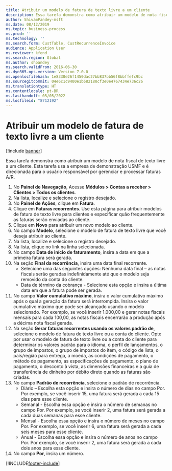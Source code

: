 ```yaml
---
title: Atribuir um modelo de fatura de texto livre a um cliente
description: Essa tarefa demonstra como atribuir um modelo de nota fiscal de texto livre a um cliente.
author: ShivamPandey-msft
ms.date: 08/12/2019
ms.topic: business-process
ms.prod: ''
ms.technology: ''
ms.search.form: CustTable, CustRecurrenceInvoice
audience: Application User
ms.reviewer: kfend
ms.search.region: Global
ms.author: shpandey
ms.search.validFrom: 2016-06-30
ms.dyn365.ops.version: Version 7.0.0
ms.openlocfilehash: 1e8330e26f1450dac27bb837bb56f8bbffefc9bc
ms.sourcegitcommit: 04e6c1c9400e1b582180cf3e0e4767434e736c26
ms.translationtype: HT
ms.contentlocale: pt-BR
ms.lasthandoff: 05/05/2022
ms.locfileid: "8712192"
---
```

# <a name="assign-a-free-text-invoice-template-to-a-customer"></a>Atribuir um modelo de fatura de texto livre a um cliente

[!include [banner](../../includes/banner.md)]

Essa tarefa demonstra como atribuir um modelo de nota fiscal de texto livre a um cliente. Esta tarefa usa a empresa de demonstração USMF e é direcionada para o usuário responsável por gerenciar e processar faturas A/R.

1. No **Painel de Navegação**, Acesse **Módulos > Contas a receber > Clientes > Todos os clientes**.
2. Na lista, localize e selecione o registro desejado.
3. No **Painel de Ações**, clique em **Fatura**.
4. Clique em **Faturas recorrentes**. Use esta página para atribuir modelos de fatura de texto livre para clientes e especificar quão frequentemente as faturas serão enviadas ao cliente.  
5. Clique em **Novo** para atribuir um novo modelo ao cliente.
6. No campo **Modelo**, selecione o modelo de fatura de texto livre que você deseja atribuir ao cliente.
7. Na lista, localize e selecione o registro desejado.
8. Na lista, clique no link na linha selecionada.
9. No campo **Data de início de faturamento**, insira a data em que a primeira fatura será gerada.
10. Na seção **Final da recorrência**, insira uma data final recorrente.  
    * Selecione uma das seguintes opções: Nenhuma data final – as notas fiscais serão geradas indefinidamente até que o modelo seja removido da conta do cliente.
    * Data de término da cobrança - Selecione esta opção e insira a última data em que a fatura pode ser gerada.  
11. No campo **Valor cumulativo máximo**, insira o valor cumulativo máximo após o qual a geração da fatura será interrompida. Insira o valor cumulativo máximo que pode ser alcançado usando o modelo selecionado. Por exemplo, se você inserir 1.000,00 e gerar notas fiscais mensais para cada 100,00, as notas fiscais encerrarão a produção após a décima nota fiscal gerada.  
12. Na seção **Gerar faturas recorrentes usando os valores padrão de**, selecione o modelo de fatura de texto livre ou a conta do cliente. Opte por usar o modelo de fatura de texto livre ou a conta do cliente para determinar os valores padrão para o idioma, o perfil de lançamentos, o grupo de impostos, o grupo de impostos do item, o código de lista, o país/região para entrega, a moeda, as condições de pagamento, o método de pagamento, as especificações de pagamento, o plano de pagamento, o desconto à vista, as dimensões financeiras e a guia de transferência de dinheiro por débito direto quando as faturas são criadas.  
13. No campo **Padrão de recorrência**, selecione o padrão de recorrência.
    + Diário – Escolha esta opção e insira o número de dias no campo Por. Por exemplo, se você inserir 15, uma fatura será gerada a cada 15 dias para esse cliente.
    + Semanal - Escolha essa opção e insira o número de semanas no campo Por. Por exemplo, se você inserir 2, uma fatura será gerada a cada duas semanas para esse cliente.
    + Mensal - Escolha essa opção e insira o número de meses no campo Por. Por exemplo, se você inserir 6, uma fatura será gerada a cada seis meses para esse cliente.
    + Anual - Escolha essa opção e insira o número de anos no campo Por. Por exemplo, se você inserir 2, uma fatura será gerada a cada dois anos para esse cliente.  
14. No campo **Por**, insira um número.



[!INCLUDE[footer-include](../../../includes/footer-banner.md)]
